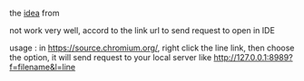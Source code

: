the [idea](https://chaopeng.me/blog/2017/03/02/Chrome-Dev-Tools.html) from

not work very well,  accord to the link url to send request to open in IDE

usage : in https://source.chromium.org/, right click the line link, then choose the option, it will send request to your local server like http://127.0.0.1:8989?f=filename&l=line